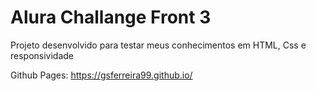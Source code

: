 # Alura Challange Front 3

Projeto desenvolvido para testar meus conhecimentos em HTML, Css e responsividade

Github Pages:
https://gsferreira99.github.io/
